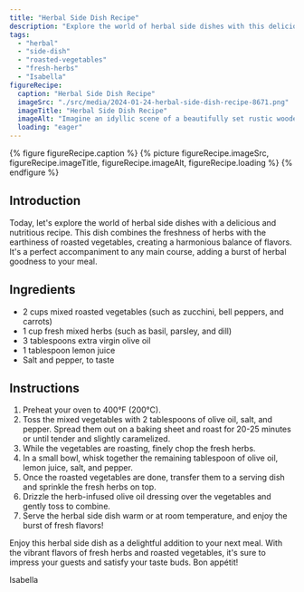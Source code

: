 ```yaml
---
title: "Herbal Side Dish Recipe"
description: "Explore the world of herbal side dishes with this delicious recipe. Roasted vegetables combine with a medley of fresh herbs, creating a burst of flavors. Perfect as an accompaniment to any main course."
tags:
  - "herbal"
  - "side-dish"
  - "roasted-vegetables"
  - "fresh-herbs"
  - "Isabella"
figureRecipe: 
  caption: "Herbal Side Dish Recipe"
  imageSrc: "./src/media/2024-01-24-herbal-side-dish-recipe-8671.png"
  imageTitle: "Herbal Side Dish Recipe"
  imageAlt: "Imagine an idyllic scene of a beautifully set rustic wooden table, draped with a simple white linen tablecloth. Natural sunlight beams through a nearby window, casting a warm, inviting glow on the table. At the center lies a large ceramic platter carrying a vibrant medley of roasted vegetables - zucchini, bell peppers, and carrots. They're glistening with olive oil, rendered tender and slightly caramelized, testifying to their natural sweetness. What makes this ensemble truly exceptional is the liberal garnishing of finely chopped mixed herbs - the fragrant basil, the lively parsley, and the delicate dill. Their green hues contrast spectacularly with the roasted vegetables, making the plate an enticing array of colors and shapes. The aroma that permeates the air is a heady mix of earthiness from the roasted vegetables and refreshing scent from the herbs, alluding to a feast for the senses. The scene is complete with a few sprigs of fresh herbs scattered around the platter, for that extra touch of visual interest. This image invites you on a gastronomic journey, prompting you to relish nature's bounty and enjoy a moment of pure, unadulterated culinary delight."
  loading: "eager"
---
```


{% figure figureRecipe.caption %}
{% picture figureRecipe.imageSrc, figureRecipe.imageTitle, figureRecipe.imageAlt, figureRecipe.loading %}
{% endfigure %}

## Introduction

Today, let's explore the world of herbal side dishes with a delicious and nutritious recipe. This dish combines the freshness of herbs with the earthiness of roasted vegetables, creating a harmonious balance of flavors. It's a perfect accompaniment to any main course, adding a burst of herbal goodness to your meal.

## Ingredients

- 2 cups mixed roasted vegetables (such as zucchini, bell peppers, and carrots)
- 1 cup fresh mixed herbs (such as basil, parsley, and dill)
- 3 tablespoons extra virgin olive oil
- 1 tablespoon lemon juice
- Salt and pepper, to taste

## Instructions

1. Preheat your oven to 400°F (200°C).
2. Toss the mixed vegetables with 2 tablespoons of olive oil, salt, and pepper. Spread them out on a baking sheet and roast for 20-25 minutes or until tender and slightly caramelized.
3. While the vegetables are roasting, finely chop the fresh herbs.
4. In a small bowl, whisk together the remaining tablespoon of olive oil, lemon juice, salt, and pepper.
5. Once the roasted vegetables are done, transfer them to a serving dish and sprinkle the fresh herbs on top.
6. Drizzle the herb-infused olive oil dressing over the vegetables and gently toss to combine.
7. Serve the herbal side dish warm or at room temperature, and enjoy the burst of fresh flavors!

Enjoy this herbal side dish as a delightful addition to your next meal. With the vibrant flavors of fresh herbs and roasted vegetables, it's sure to impress your guests and satisfy your taste buds. Bon appétit!

Isabella

